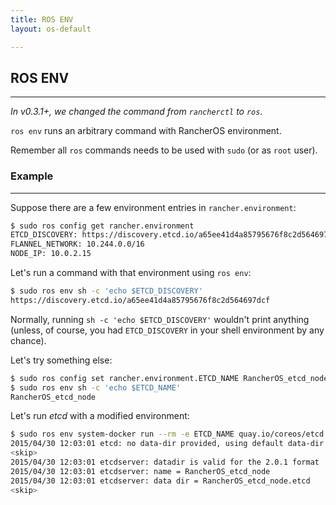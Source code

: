 ```yaml
---
title: ROS ENV
layout: os-default

---
```


## ROS ENV
---
_In v0.3.1+, we changed the command from `rancherctl` to `ros`._

`ros env` runs an arbitrary command with RancherOS environment. 

Remember all `ros` commands needs to be used with `sudo` (or as `root` user). 

### Example
---
Suppose there are a few environment entries in `rancher.environment`: 

```sh
$ sudo ros config get rancher.environment 
ETCD_DISCOVERY: https://discovery.etcd.io/a65ee41d4a85795676f8c2d564697dcf
FLANNEL_NETWORK: 10.244.0.0/16
NODE_IP: 10.0.2.15
```

Let's run a command with that environment using `ros env`: 

```sh
$ sudo ros env sh -c 'echo $ETCD_DISCOVERY'
https://discovery.etcd.io/a65ee41d4a85795676f8c2d564697dcf
```

Normally, running `sh -c 'echo $ETCD_DISCOVERY'` wouldn't print anything 
(unless, of course, you had `ETCD_DISCOVERY` in your shell environment by any chance).

Let's try something else:

```sh
$ sudo ros config set rancher.environment.ETCD_NAME RancherOS_etcd_node
$ sudo ros env sh -c 'echo $ETCD_NAME'
RancherOS_etcd_node
```

Let's run _etcd_ with a modified environment:

```sh
$ sudo ros env system-docker run --rm -e ETCD_NAME quay.io/coreos/etcd:v2.0.10
2015/04/30 12:03:01 etcd: no data-dir provided, using default data-dir ./RancherOS_etcd_node.etcd
<skip>
2015/04/30 12:03:01 etcdserver: datadir is valid for the 2.0.1 format
2015/04/30 12:03:01 etcdserver: name = RancherOS_etcd_node
2015/04/30 12:03:01 etcdserver: data dir = RancherOS_etcd_node.etcd
<skip>
```

<br>



